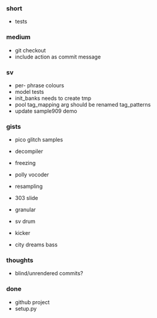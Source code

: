 ### short

- tests

### medium

- git checkout
- include action as commit message

### sv

- per- phrase colours
- model tests
- init_banks needs to create tmp
- pool tag_mapping arg should be renamed tag_patterns
- update sample909 demo

### gists

- pico glitch samples
- decompiler
- freezing
- polly vocoder
- resampling
- 303 slide

- granular
- sv drum
- kicker
- city dreams bass

### thoughts

- blind/unrendered commits?

### done

- github project
- setup.py

